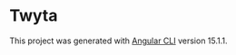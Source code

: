 # Twyta

This project was generated with [Angular CLI](https://github.com/angular/angular-cli) version 15.1.1.

